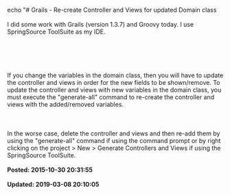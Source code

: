 echo "# Grails - Re-create Controller and Views for updated Domain class<br /><br />I did some work with Grails (version 1.3.7) and Groovy today. I use SpringSource ToolSuite as my IDE.<br /><br /><br /><br /><br /><br />If you change the variables in the domain class, then you will have to update the controller and views in order for the new fields to be shown/remove. To update the controller and views with new variables in the domain class, you must execute the "generate-all" command to re-create the controller and views with the added/removed variables. <br /><br /><br /><br />In the worse case, delete the controller and views and then re-add them by using the "generate-all" command if using the command prompt or by right clicking on the project > New > Generate Controllers and Views if using the SpringSource ToolSuite.<br /><br />**Posted: 2015-10-30 20:31:55**<br /><br />**Updated: 2019-03-08 20:10:05**<br /><br />
